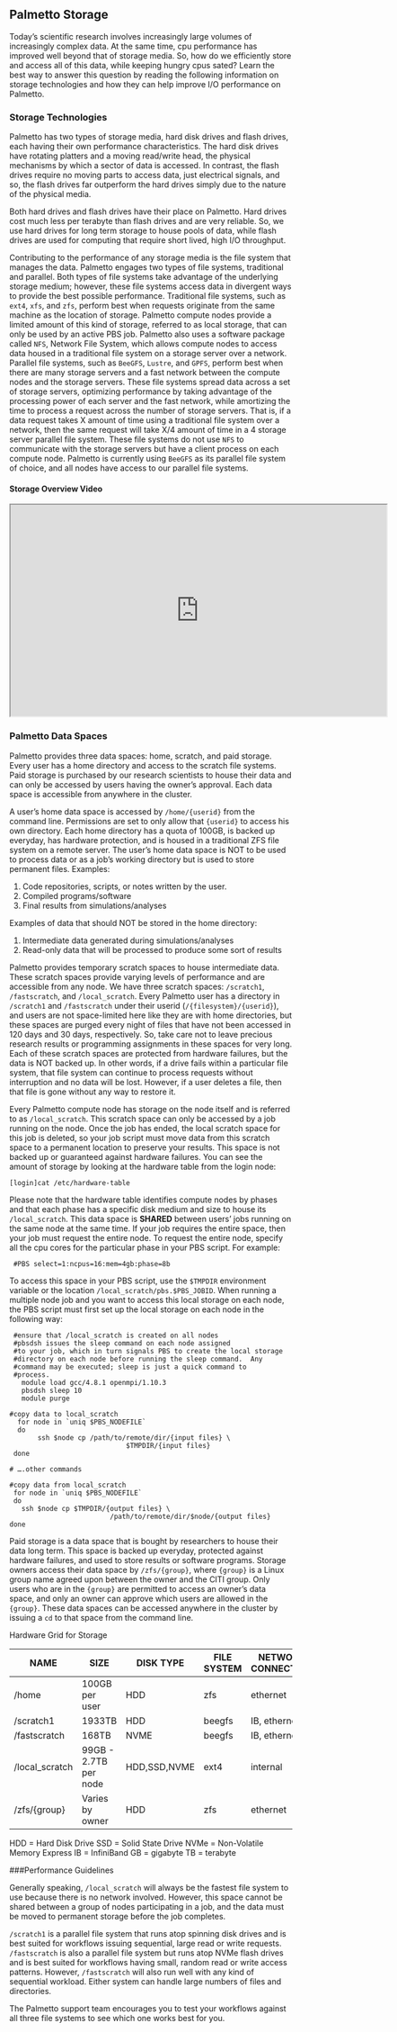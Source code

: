 ## Palmetto Storage

Today’s scientific research involves increasingly large volumes of increasingly complex data. At the same time,
cpu performance has improved well beyond that of storage media. So, how do we efficiently store and access all of
this data, while keeping hungry cpus sated? Learn the best way to answer this question by reading the following
information on storage technologies and how they can help improve I/O performance on Palmetto.

### Storage Technologies

Palmetto has two types of storage media, hard disk drives and flash drives, each having their own performance characteristics. The hard disk drives have rotating platters and a moving read/write head, the physical mechanisms by which a sector of data is accessed. In contrast, the flash drives require no moving parts to access data, just electrical signals, and so, the flash drives far outperform the hard drives simply due to the nature of the physical media.

Both hard drives and flash drives have their place on Palmetto. Hard drives cost much less per terabyte than flash drives and are very reliable. So, we use hard drives for long term storage to house pools of data, while flash drives are used for computing that require short lived, high I/O throughput.

Contributing to the performance of any storage media is the file system that manages the data. Palmetto engages two types of file systems, traditional and parallel. Both types of file systems take advantage of the underlying storage medium; however, these file systems access data in divergent ways to provide the best possible performance. Traditional file systems, such as `ext4`, `xfs`, and `zfs`, perform best when requests originate from the same machine as the location of storage. Palmetto compute nodes provide a limited amount of this kind of storage, referred to as local storage, that can only be used by an active PBS job. Palmetto also uses a software package called `NFS`, Network File System, which allows compute nodes to access data housed in a traditional file system on a storage server over a network. Parallel file systems, such as `BeeGFS`, `Lustre`, and `GPFS`, perform best when there are many storage servers and a fast network between the compute nodes and the storage servers. These file systems spread data across a set of storage servers, optimizing performance by taking advantage of the processing power of each server and the fast network, while amortizing the time to process a request across the number of storage servers. That is, if a data request takes X amount of time using a traditional file system over a network, then the same request will take X/4 amount of time in a 4 storage server parallel file system. These file systems do not use `NFS` to communicate with the storage servers but have a client process on each compute node. Palmetto is currently using `BeeGFS` as its parallel file system of choice, and all nodes have access to our parallel file systems.

#### Storage Overview Video

<iframe src="https://drive.google.com/file/d/1kdzeLSjOxJKZhSYMjpKftPAvLcuUT1vg/preview" width="670" height="376" ></iframe>
<br />

### Palmetto Data Spaces

Palmetto provides three data spaces: home, scratch, and paid storage. Every user has a home directory and access to the scratch file systems. Paid storage is purchased by our research scientists to house their data and can only be accessed by users having the owner’s approval. Each data space is accessible from anywhere in the cluster.

A user’s home data space is accessed by `/home/{userid}` from the command line. Permissions are set to only allow that `{userid}` to access his own directory. Each home directory has a quota of 100GB, is backed up everyday, has hardware protection, and is housed in a traditional ZFS file system on a remote server. The user’s home data space is NOT to be used to process data or as a job’s working directory but is used to store permanent files. Examples:

1. Code repositories, scripts, or notes written by the user.
2. Compiled programs/software
3. Final results from simulations/analyses

Examples of data that should NOT be stored in the home directory:

1. Intermediate data generated during simulations/analyses
2. Read-only data that will be processed to produce some sort of results

Palmetto provides temporary scratch spaces to house intermediate data. These scratch spaces provide varying levels of performance and are accessible from any node. We have three scratch spaces: `/scratch1`, `/fastscratch`, and `/local_scratch`. Every Palmetto user has a directory in `/scratch1` and `/fastscratch` under their userid (`/{filesystem}/{userid}`), and users are not space-limited here like they are with home directories, but these spaces are purged every night of files that have not been accessed in 120 days and 30 days, respectively. So, take care not to leave precious research results or programming assignments in these spaces for very long. Each of these scratch spaces are protected from hardware failures, but the data is NOT backed up. In other words, if a drive fails within a particular file system, that file system can continue to process requests without interruption and no data will be lost. However, if a user deletes a file, then that file is gone without any way to restore it.

Every Palmetto compute node has storage on the node itself and is referred to as `/local_scratch`. This scratch space can only be accessed by a job running on the node. Once the job has ended, the local scratch space for this job is deleted, so your job script must move data from this scratch space to a permanent location to preserve your results. This space is not backed up or guaranteed against hardware failures. You can see the amount of storage by looking at the hardware table from the login node:

```
[login]cat /etc/hardware-table
```

Please note that the hardware table identifies compute nodes by phases and that each phase has a specific disk medium and size to house its `/local_scratch`. This data space is **SHARED** between users’ jobs running on the same node at the same time. If your job requires the entire space, then your job must request the entire node. To request the entire node, specify all the cpu cores for the particular phase in your PBS script. For example:

```
 #PBS select=1:ncpus=16:mem=4gb:phase=8b
```

To access this space in your PBS script, use the `$TMPDIR` environment variable or the location `/local_scratch/pbs.$PBS_JOBID`.
When running a multiple node job and you want to access this local storage on each node, the PBS script must first set up the local storage on each node in the following way:

```
 #ensure that /local_scratch is created on all nodes
 #pbsdsh issues the sleep command on each node assigned
 #to your job, which in turn signals PBS to create the local storage
 #directory on each node before running the sleep command.  Any
 #command may be executed; sleep is just a quick command to
 #process.
   module load gcc/4.8.1 openmpi/1.10.3
   pbsdsh sleep 10
   module purge

#copy data to local_scratch
  for node in `uniq $PBS_NODEFILE`
  do
       ssh $node cp /path/to/remote/dir/{input files} \
                             $TMPDIR/{input files}
 done

# ….other commands

#copy data from local_scratch
 for node in `uniq $PBS_NODEFILE`
 do
   ssh $node cp $TMPDIR/{output files} \
                         /path/to/remote/dir/$node/{output files}
done
```

Paid storage is a data space that is bought by researchers to house their data long term. This space is backed up everyday, protected against hardware failures, and used to store results or software programs. Storage owners access their data space by `/zfs/{group}`, where `{group}` is a Linux group name agreed upon between the owner and the CITI group. Only users who are in the `{group}` are permitted to access an owner’s data space, and only an owner can approve which users are allowed in the `{group}`. These data spaces can be accessed anywhere in the cluster by issuing a `cd` to that space from the command line.

Hardware Grid for Storage

| NAME           | SIZE                  | DISK TYPE    | FILE SYSTEM | NETWORK CONNECTION | BACKUP |
| -------------- | --------------------- | ------------ | ----------- | ------------------ | ------ |
| /home          | 100GB per user        | HDD          | zfs         | ethernet           | yes    |
| /scratch1      | 1933TB                | HDD          | beegfs      | IB, ethernet       | no     |
| /fastscratch   | 168TB                 | NVME         | beegfs      | IB, ethernet       | no     |
| /local_scratch | 99GB - 2.7TB per node | HDD,SSD,NVME | ext4        | internal           | no     |
| /zfs/{group}   | Varies by owner       | HDD          | zfs         | ethernet           | yes    |

HDD = Hard Disk Drive SSD = Solid State Drive NVMe = Non-Volatile Memory Express
IB = InfiniBand GB = gigabyte TB = terabyte

###Performance Guidelines

Generally speaking, `/local_scratch` will always be the fastest file system to use because there is no network involved. However, this space cannot be shared between a group of nodes participating in a job, and the data must be moved to permanent storage before the job completes.

`/scratch1` is a parallel file system that runs atop spinning disk drives and is best suited for workflows issuing sequential, large read or write requests. `/fastscratch` is also a parallel file system but runs atop NVMe flash drives and is best suited for workflows having small, random read or write access patterns. However, `/fastscratch` will also run well with any kind of sequential workload. Either system can handle large numbers of files and directories.

The Palmetto support team encourages you to test your workflows against all three file systems to see which one works best for you.
